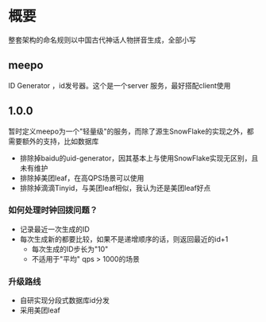 
# 概要

整套架构的命名规则以中国古代神话人物拼音生成，全部小写

## meepo

ID Generator ，id发号器。这个是一个server 服务，最好搭配client使用

## 1.0.0

暂时定义meepo为一个"轻量级"的服务，而除了源生SnowFlake的实现之外，都需要额外的支持，比如数据库

- 排除掉baidu的uid-generator，因其基本上与使用SnowFlake实现无区别，且未有维护
- 排除掉美团leaf，在高QPS场景可以使用
- 排除掉滴滴Tinyid，与美团leaf相似，我认为还是美团leaf好点

### 如何处理时钟回拨问题？

- 记录最近一次生成的ID
- 每次生成新的都要比较，如果不是递增顺序的话，则返回最近的id+1
  - 每次生成的ID步长为"10"
  - 不适用于"平均" qps > 1000的场景

### 升级路线

- 自研实现分段式数据库id分发
- 采用美团leaf


